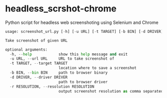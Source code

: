 # headless_scrshot-chrome
Python script for headless web screenshoting using Selenium and Chrome

```Python
usage: screenshot_url.py [-h] [-u URL] [-t TARGET] [-b BIN] [-d DRIVER] [-r RESOLUTION]

Take screenshot of given URL

optional arguments:
  -h, --help            show this help message and exit
  -u URL, --url URL     URL to take screenshot of
  -t TARGET, --target TARGET
                        location where to save a screenshot
  -b BIN, --bin BIN     path to browser binary
  -d DRIVER, --driver DRIVER
                        path to browser driver
  -r RESOLUTION, --resolution RESOLUTION
                        output screenshot resolution as comma separated str, e.g. 1920,1080
```

